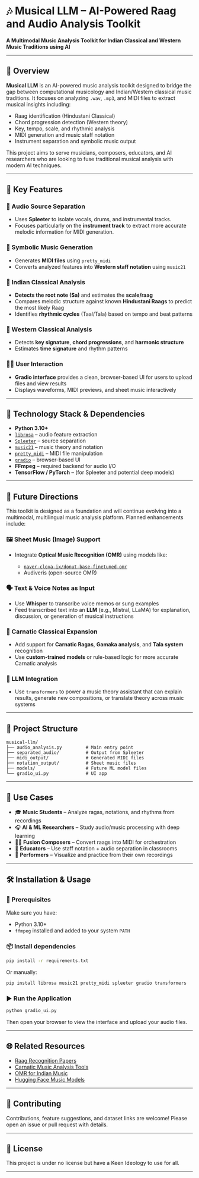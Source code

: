# 🎶 Musical LLM – AI-Powered Raag and Audio Analysis Toolkit

**A Multimodal Music Analysis Toolkit for Indian Classical and Western Music Traditions using AI**

---

## 🧠 Overview

**Musical LLM** is an AI-powered music analysis toolkit designed to bridge the gap between computational musicology and Indian/Western classical music traditions. It focuses on analyzing `.wav`, `.mp3`, and MIDI files to extract musical insights including:

* Raag identification (Hindustani Classical)
* Chord progression detection (Western theory)
* Key, tempo, scale, and rhythmic analysis
* MIDI generation and music staff notation
* Instrument separation and symbolic music output

This project aims to serve musicians, composers, educators, and AI researchers who are looking to fuse traditional musical analysis with modern AI techniques.

---

## 🎯 Key Features

### 🔀 Audio Source Separation

* Uses **Spleeter** to isolate vocals, drums, and instrumental tracks.
* Focuses particularly on the **instrument track** to extract more accurate melodic information for MIDI generation.

### 🎼 Symbolic Music Generation

* Generates **MIDI files** using `pretty_midi`
* Converts analyzed features into **Western staff notation** using `music21`

### 🎵 Indian Classical Analysis

* **Detects the root note (Sa)** and estimates the **scale/raag**
* Compares melodic structure against known **Hindustani Raags** to predict the most likely Raag
* Identifies **rhythmic cycles** (Taal/Tala) based on tempo and beat patterns

### 🎹 Western Classical Analysis

* Detects **key signature**, **chord progressions**, and **harmonic structure**
* Estimates **time signature** and rhythm patterns

### 🧑‍🎤 User Interaction

* **Gradio interface** provides a clean, browser-based UI for users to upload files and view results
* Displays waveforms, MIDI previews, and sheet music interactively

---

## 🧰 Technology Stack & Dependencies

* **Python 3.10+**
* [`librosa`](https://librosa.org/) – audio feature extraction
* [`Spleeter`](https://github.com/deezer/spleeter) – source separation
* [`music21`](https://web.mit.edu/music21/) – music theory and notation
* [`pretty_midi`](https://github.com/craffel/pretty-midi) – MIDI file manipulation
* [`gradio`](https://gradio.app/) – browser-based UI
* **FFmpeg** – required backend for audio I/O
* **TensorFlow / PyTorch** – (for Spleeter and potential deep models)

---

## 🚀 Future Directions

This toolkit is designed as a foundation and will continue evolving into a multimodal, multilingual music analysis platform. Planned enhancements include:

### 🖼️ Sheet Music (Image) Support

* Integrate **Optical Music Recognition (OMR)** using models like:

  * [`naver-clova-ix/donut-base-finetuned-omr`](https://huggingface.co/naver-clova-ix/donut-base-finetuned-omr)
  * Audiveris (open-source OMR)

### 🗣️ Text & Voice Notes as Input

* Use **Whisper** to transcribe voice memos or sung examples
* Feed transcribed text into an **LLM** (e.g., Mistral, LLaMA) for explanation, discussion, or generation of musical instructions

### 🎺 Carnatic Classical Expansion

* Add support for **Carnatic Ragas**, **Gamaka analysis**, and **Tala system** recognition
* Use **custom-trained models** or rule-based logic for more accurate Carnatic analysis

### 💬 LLM Integration

* Use `transformers` to power a music theory assistant that can explain results, generate new compositions, or translate theory across music systems

---

## 📂 Project Structure

```
musical-llm/
├── audio_analysis.py         # Main entry point
├── separated_audio/          # Output from Spleeter
├── midi_output/              # Generated MIDI files
├── notation_output/          # Sheet music files
├── models/                   # Future ML model files
└── gradio_ui.py              # UI app
```

---

## 📌 Use Cases

* 🎓 **Music Students** – Analyze ragas, notations, and rhythms from recordings
* 🎧 **AI & ML Researchers** – Study audio/music processing with deep learning
* 🧑‍🎻 **Fusion Composers** – Convert raags into MIDI for orchestration
* 🪪 **Educators** – Use staff notation + audio separation in classrooms
* 🎤 **Performers** – Visualize and practice from their own recordings

---

## 🛠️ Installation & Usage

### 🔧 Prerequisites

Make sure you have:

* Python 3.10+
* `ffmpeg` installed and added to your system `PATH`

### 📦 Install dependencies

```bash
pip install -r requirements.txt
```

Or manually:

```bash
pip install librosa music21 pretty_midi spleeter gradio transformers
```

### ▶️ Run the Application

```bash
python gradio_ui.py
```

Then open your browser to view the interface and upload your audio files.

---

## 🌐 Related Resources

* [Raag Recognition Papers](https://arxiv.org/abs/1703.08115)
* [Carnatic Music Analysis Tools](https://compmusic.upf.edu/)
* [OMR for Indian Music](https://audiveris.github.io/)
* [Hugging Face Music Models](https://huggingface.co/models?pipeline_tag=audio)

---

## 🤝 Contributing

Contributions, feature suggestions, and dataset links are welcome! Please open an issue or pull request with details.

---

## 📜 License

This project is under no license but have a Keen Ideology to use for all.

---
